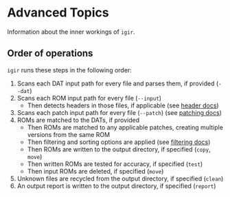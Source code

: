 # Advanced Topics

Information about the inner workings of `igir`.

## Order of operations

`igir` runs these steps in the following order:

1. Scans each DAT input path for every file and parses them, if provided (`--dat`)
2. Scans each ROM input path for every file (`--input`)
   - Then detects headers in those files, if applicable (see [header docs](docs/rom-headers.md))
3. Scans each patch input path for every file (`--patch`) (see [patching docs](docs/rom-patching.md))
4. ROMs are matched to the DATs, if provided
   - Then ROMs are matched to any applicable patches, creating multiple versions from the same ROM
   - Then filtering and sorting options are applied (see [filtering docs](docs/rom-filtering.md))
   - Then ROMs are written to the output directory, if specified (`copy`, `move`)
   - Then written ROMs are tested for accuracy, if specified (`test`)
   - Then input ROMs are deleted, if specified (`move`)
5. Unknown files are recycled from the output directory, if specified (`clean`)
6. An output report is written to the output directory, if specified (`report`)
